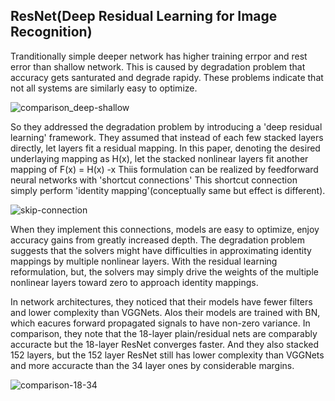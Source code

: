 ## ResNet(Deep Residual Learning for Image Recognition)

Tranditionally simple deeper network has higher training errpor and rest error than shallow network. This is caused by degradation problem that accuracy gets santurated and degrade rapidy. These problems indicate that not all systems are similarly easy to optimize. 

![comparison_deep-shallow](https://user-images.githubusercontent.com/90513931/212635880-285d2639-14e7-4600-a576-492d22b4b54f.png)

So they addressed the degradation problem by introducing a 'deep residual learning' framework. They assumed that instead of each few stacked layers directly, let layers fit a residual mapping. In this paper, denoting the desired underlaying mapping as H(x), let the stacked nonlinear layers fit another mapping of F(x) = H(x) -x
Thiis formulation can be realized by feedforward neural networks with 'shortcut connections' This shortcut connection simply perform 'identity mapping'(conceptually same but effect is different). 

![skip-connection](https://user-images.githubusercontent.com/90513931/212635917-007914c3-fad3-4d1d-b6c5-45d6215ef550.png)

When they implement this connections, models are easy to optimize, enjoy accuracy gains from greatly increased depth. The degradation problem suggests that the solvers might have difficulties in approximating identity mappings by multiple nonlinear layers. With the residual learning reformulation, but, the solvers may simply drive the weights of the multiple nonlinear layers toward zero to approach identity mappings.

In network architectures, they noticed that their models have fewer filters and lower complexity than VGGNets. Alos their models are trained with BN, which eacures forward propagated signals to have non-zero variance. In comparison, they note that the 18-layer plain/residual nets are comparably accuracte but the 18-layer ResNet converges faster. And they also stacked 152 layers, but the 152 layer ResNet still has lower complexity than VGGNets and more accuracte than the 34 layer ones by considerable margins.

![comparison-18-34](https://user-images.githubusercontent.com/90513931/212635895-99c718d6-696d-45ac-909a-5dd21dc878a1.png)
